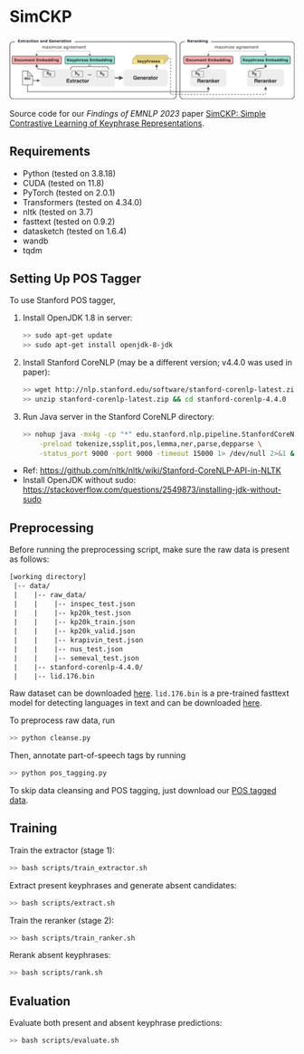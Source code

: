 # SimCKP

![architecture](/simckp.png)

Source code for our *Findings of EMNLP 2023* paper [SimCKP: Simple Contrastive Learning of Keyphrase Representations](https://github.com/brightjade/SimCKP).

## Requirements

- Python (tested on 3.8.18)
- CUDA (tested on 11.8)
- PyTorch (tested on 2.0.1)
- Transformers (tested on 4.34.0)
- nltk (tested on 3.7)
- fasttext (tested on 0.9.2)
- datasketch (tested on 1.6.4)
- wandb
- tqdm

## Setting Up POS Tagger

To use Stanford POS tagger,
1. Install OpenJDK 1.8 in server:
    ```bash
    >> sudo apt-get update
    >> sudo apt-get install openjdk-8-jdk
    ```
2. Install Stanford CoreNLP (may be a different version; v4.4.0 was used in paper):
    ```bash
    >> wget http://nlp.stanford.edu/software/stanford-corenlp-latest.zip
    >> unzip stanford-corenlp-latest.zip && cd stanford-corenlp-4.4.0
    ```
3. Run Java server in the Stanford CoreNLP directory:
    ```bash
    >> nohup java -mx4g -cp "*" edu.stanford.nlp.pipeline.StanfordCoreNLPServer \
        -preload tokenize,ssplit,pos,lemma,ner,parse,depparse \
        -status_port 9000 -port 9000 -timeout 15000 1> /dev/null 2>&1 &
    ```
- Ref: https://github.com/nltk/nltk/wiki/Stanford-CoreNLP-API-in-NLTK
- Install OpenJDK without sudo: https://stackoverflow.com/questions/2549873/installing-jdk-without-sudo


## Preprocessing

Before running the preprocessing script, make sure the raw data is present as follows:

```
[working directory]
 |-- data/
 |    |-- raw_data/
 |    |    |-- inspec_test.json
 |    |    |-- kp20k_test.json
 |    |    |-- kp20k_train.json
 |    |    |-- kp20k_valid.json
 |    |    |-- krapivin_test.json
 |    |    |-- nus_test.json
 |    |    |-- semeval_test.json
 |    |-- stanford-corenlp-4.4.0/
 |    |-- lid.176.bin
```

Raw dataset can be downloaded [here](https://github.com/memray/OpenNMT-kpg-release). `lid.176.bin` is a pre-trained fasttext model for detecting languages in text and can be downloaded [here](https://dl.fbaipublicfiles.com/fasttext/supervised-models/lid.176.bin).

To preprocess raw data, run

```bash
>> python cleanse.py
```

Then, annotate part-of-speech tags by running

```bash
>> python pos_tagging.py
```

To skip data cleansing and POS tagging, just download our [POS tagged data](https://drive.google.com/file/d/1Owh3_5EmZ0AAcBEzACwzDOfc_QvH7PXZ/view?usp=sharing).

## Training

Train the extractor (stage 1):

```bash
>> bash scripts/train_extractor.sh
```

Extract present keyphrases and generate absent candidates:

```bash
>> bash scripts/extract.sh
```

Train the reranker (stage 2):

```bash
>> bash scripts/train_ranker.sh
```

Rerank absent keyphrases:

```bash
>> bash scripts/rank.sh
```

## Evaluation

Evaluate both present and absent keyphrase predictions:

```bash
>> bash scripts/evaluate.sh
```
